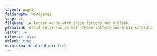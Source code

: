 ```yaml
---
layout: page2
folderName: wordgames
lang: es
fileName: 14_letter_words_with_these_letters_and_a_blank
permalink: es/14-letter-words-with-these-letters-and-a-blank/result
letter: 14
sitemap: false
ablank: true
nointernationalization: true
---
```

